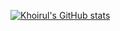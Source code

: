 [![Khoirul's GitHub stats](https://github-readme-stats.vercel.app/api?username=khoirulfa)](https://github.com/khoirulfa/github-readme-stats)
